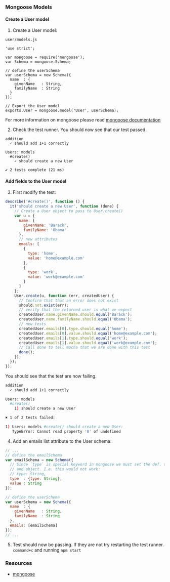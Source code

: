 ### Mongoose Models

#### Create a User model

1. Create a User model:
  
  `user/models.js`

  ```
  'use strict';

  var mongoose = require('mongoose');
  var Schema = mongoose.Schema;

  // define the userSchema
  var userSchema = new Schema({
    name  : {
      givenName   : String,
      familyName  : String
    }
  });

  // Export the User model
  exports.User = mongoose.model('User', userSchema);
  ```

  For more information on mongoose please read [mongoose documentation](http://mongoosejs.com/)

2. Check the test runner.
  You should now see that our test passed.

  ```
  addition
    ✓ should add 1+1 correctly 

  Users: models
    #create()
      ✓ should create a new User 

  ✔ 2 tests complete (21 ms)
  ```

#### Add fields to the User model

3. First modify the test:

  ```javascript
  describe('#create()', function () {
    it('should create a new User', function (done) {
      // Create a User object to pass to User.create()
      var u = {
        name: {
          givenName: 'Barack',
          familyName: 'Obama'
        },
        // new attributes
        emails: [
          {
            type: 'home',
            value: 'home@example.com'
          },
          {
            type: 'work',
            value: 'work@example.com'
          }
        ]
      };
      User.create(u, function (err, createdUser) {
        // Confirm that that an error does not exist
        should.not.exist(err);
        // verify that the returned user is what we expect
        createdUser.name.givenName.should.equal('Barack');
        createdUser.name.familyName.should.equal('Obama');
        // new tests
        createdUser.emails[0].type.should.equal('home');
        createdUser.emails[0].value.should.equal('home@example.com');
        createdUser.emails[1].type.should.equal('work');
        createdUser.emails[1].value.should.equal('work@example.com');
        // Call done to tell mocha that we are done with this test
        done();
      });
    });
  });
  ```
  You should see that the test are now failing.

  ```bash
  addition
    ✓ should add 1+1 correctly 

  Users: models
    #create()
      1) should create a new User
  
  ✖ 1 of 2 tests failed:
  
  1) Users: models #create() should create a new User:
     TypeError: Cannot read property '0' of undefined
  ```

4. Add an emails list attribute to the User schema:
  
  ```javascript
  // ...
  // define the emailSchema
  var emailSchema = new Schema({
    // Since `type` is special keyword in mongoose we must set the def. to
    // and object. I.e. this would not work:
    // type: String,
    type  : {type: String},
    value : String
  });

  // define the userSchema
  var userSchema = new Schema({
    name  : {
      givenName   : String,
      familyName  : String
    },
    emails: [emailSchema]
  });
  // ...
  ```

5. Test should now be passing. If they are not try restarting the test runner. `command+c` and running `npm start`

### Resources

- [mongoose](http://mongoosejs.com/)
